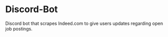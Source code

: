 # Discord-Bot
Discord bot that scrapes Indeed.com to give users updates regarding open job postings.
